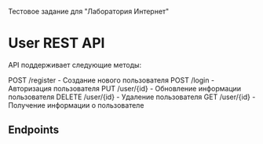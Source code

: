 Тестовое задание для "Лаборатория Интернет"

# User REST API

API поддерживает следующие методы:

POST /register - Создание нового пользователя
POST /login - Авторизация пользователя
PUT /user/{id} - Обновление информации пользователя
DELETE /user/{id} - Удаление пользователя
GET /user/{id} - Получение информации о пользователе
## Endpoints